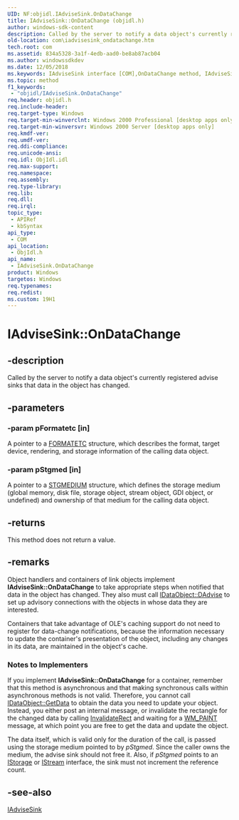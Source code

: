 ```yaml
---
UID: NF:objidl.IAdviseSink.OnDataChange
title: IAdviseSink::OnDataChange (objidl.h)
author: windows-sdk-content
description: Called by the server to notify a data object's currently registered advise sinks that data in the object has changed.
old-location: com\iadvisesink_ondatachange.htm
tech.root: com
ms.assetid: 834a5328-3a1f-4edb-aad0-be8ab87acb04
ms.author: windowssdkdev
ms.date: 12/05/2018
ms.keywords: IAdviseSink interface [COM],OnDataChange method, IAdviseSink.OnDataChange, IAdviseSink::OnDataChange, OnDataChange, OnDataChange method [COM], OnDataChange method [COM],IAdviseSink interface, _ole_iadvisesink_ondatachange, com.iadvisesink_ondatachange, objidl/IAdviseSink::OnDataChange
ms.topic: method
f1_keywords: 
 - "objidl/IAdviseSink.OnDataChange"
req.header: objidl.h
req.include-header: 
req.target-type: Windows
req.target-min-winverclnt: Windows 2000 Professional [desktop apps only]
req.target-min-winversvr: Windows 2000 Server [desktop apps only]
req.kmdf-ver: 
req.umdf-ver: 
req.ddi-compliance: 
req.unicode-ansi: 
req.idl: ObjIdl.idl
req.max-support: 
req.namespace: 
req.assembly: 
req.type-library: 
req.lib: 
req.dll: 
req.irql: 
topic_type:
 - APIRef
 - kbSyntax
api_type:
 - COM
api_location:
 - ObjIdl.h
api_name:
 - IAdviseSink.OnDataChange
product: Windows
targetos: Windows
req.typenames: 
req.redist: 
ms.custom: 19H1
---
```


# IAdviseSink::OnDataChange


## -description


Called by the server to notify a data object's currently registered advise sinks that data in the object has changed.


## -parameters




### -param pFormatetc [in]

A pointer to a <a href="https://docs.microsoft.com/windows/desktop/api/objidl/ns-objidl-formatetc">FORMATETC</a> structure, which describes the format, target device, rendering, and storage information of the calling data object.


### -param pStgmed [in]

A pointer to a <a href="https://docs.microsoft.com/windows/desktop/api/objidl/ns-objidl-tagstgmedium">STGMEDIUM</a> structure, which defines the storage medium (global memory, disk file, storage object, stream object, GDI object, or undefined) and ownership of that medium for the calling data object.


## -returns



This method does not return a value.




## -remarks



Object handlers and containers of link objects implement <b>IAdviseSink::OnDataChange</b> to take appropriate steps when notified that data in the object has changed. They also must call <a href="https://docs.microsoft.com/windows/desktop/api/objidl/nf-objidl-idataobject-dadvise">IDataObject::DAdvise</a> to set up advisory connections with the objects in whose data they are interested.

Containers that take advantage of OLE's caching support do not need to register for data-change notifications, because the information necessary to update the container's presentation of the object, including any changes in its data, are maintained in the object's cache.

<h3><a id="Notes_to_Implementers"></a><a id="notes_to_implementers"></a><a id="NOTES_TO_IMPLEMENTERS"></a>Notes to Implementers</h3>
If you implement <b>IAdviseSink::OnDataChange</b> for a container, remember that this method is asynchronous and that making synchronous calls within asynchronous methods is not valid. Therefore, you cannot call <a href="https://docs.microsoft.com/windows/desktop/api/objidl/nf-objidl-idataobject-getdata">IDataObject::GetData</a> to obtain the data you need to update your object. Instead, you either post an internal message, or invalidate the rectangle for the changed data by calling <a href="https://docs.microsoft.com/windows/desktop/api/winuser/nf-winuser-invalidaterect">InvalidateRect</a> and waiting for a <a href="https://docs.microsoft.com/windows/desktop/gdi/wm-paint">WM_PAINT</a> message, at which point you are free to get the data and update the object.

The data itself, which is valid only for the duration of the call, is passed using the storage medium pointed to by <i>pStgmed</i>. Since the caller owns the medium, the advise sink should not free it. Also, if <i>pStgmed</i> points to an <a href="https://docs.microsoft.com/windows/desktop/api/objidl/nn-objidl-istorage">IStorage</a> or <a href="https://docs.microsoft.com/windows/desktop/api/objidl/nn-objidl-istream">IStream</a> interface, the sink must not increment the reference count.




## -see-also




<a href="https://docs.microsoft.com/windows/desktop/api/objidl/nn-objidl-iadvisesink">IAdviseSink</a>
 

 

